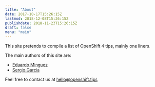 ```yaml
---
title: "About"
date: 2017-10-17T15:26:15Z
lastmod: 2018-12-08T15:26:15Z
publishdate: 2018-11-23T15:26:15Z
draft: false
menu: "main"
---
```


This site pretends to compile a list of OpenShift 4 tips, mainly one liners.

The main authors of this site are:

* [Eduardo Minguez](https://eduardominguez.es)
* [Sergio Garcia](http://gmbros.net)

Feel free to contact us at <hello@openshift.tips>
